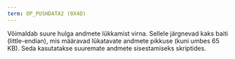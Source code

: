```yaml
---
term: OP_PUSHDATA2 (0X4D)
---
```


Võimaldab suure hulga andmete lükkamist virna. Sellele järgnevad kaks baiti (little-endian), mis määravad lükatavate andmete pikkuse (kuni umbes 65 KB). Seda kasutatakse suuremate andmete sisestamiseks skriptides.